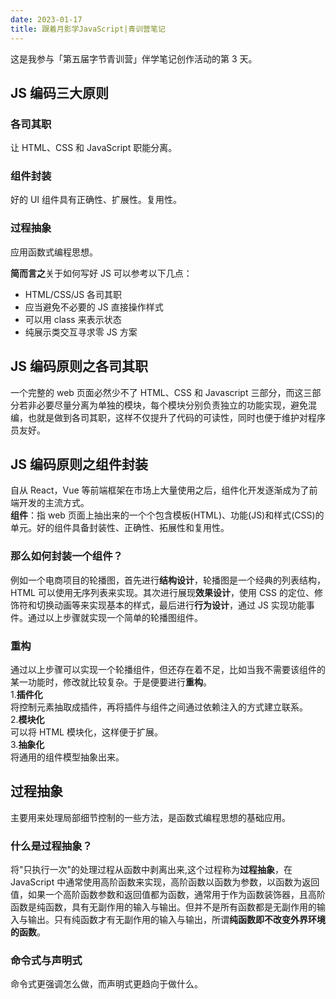 ```yaml
---
date: 2023-01-17
title: 跟着月影学JavaScript|青训营笔记
---
```


这是我参与「第五届字节青训营」伴学笔记创作活动的第 3 天。

## JS 编码三大原则

### 各司其职

让 HTML、CSS 和 JavaScript 职能分离。

### 组件封装

好的 UI 组件具有正确性、扩展性。复用性。

### 过程抽象

应用函数式编程思想。

**简而言之**关于如何写好 JS 可以参考以下几点：

- HTML/CSS/JS 各司其职
- 应当避免不必要的 JS 直接操作样式
- 可以用 class 来表示状态
- 纯展示类交互寻求零 JS 方案

## JS 编码原则之各司其职

一个完整的 web 页面必然少不了 HTML、CSS 和 Javascript 三部分，而这三部分若非必要尽量分离为单独的模块，每个模块分别负责独立的功能实现，避免混编，也就是做到各司其职，这样不仅提升了代码的可读性，同时也便于维护对程序员友好。

## JS 编码原则之组件封装

自从 React，Vue 等前端框架在市场上大量使用之后，组件化开发逐渐成为了前端开发的主流方式。  
**组件**：指 web 页面上抽出来的一个个包含模板(HTML)、功能(JS)和样式(CSS)的单元。好的组件具备封装性、正确性、拓展性和复用性。

### 那么如何封装一个组件？

例如一个电商项目的轮播图，首先进行**结构设计**，轮播图是一个经典的列表结构，HTML 可以使用无序列表来实现。其次进行展现**效果设计**，使用 CSS 的定位、修饰符和切换动画等来实现基本的样式，最后进行**行为设计**，通过 JS 实现功能事件。通过以上步骤就实现一个简单的轮播图组件。

### 重构

通过以上步骤可以实现一个轮播组件，但还存在着不足，比如当我不需要该组件的某一功能时，修改就比较复杂。于是便要进行**重构**。  
1.**插件化**  
将控制元素抽取成插件，再将插件与组件之间通过依赖注入的方式建立联系。  
2.**模块化**  
可以将 HTML 模块化，这样便于扩展。  
3.**抽象化**  
将通用的组件模型抽象出来。

## 过程抽象

主要用来处理局部细节控制的一些方法，是函数式编程思想的基础应用。

### 什么是过程抽象？

将"只执行一次"的处理过程从函数中剥离出来,这个过程称为**过程抽象**，在 JavaScript 中通常使用高阶函数来实现，高阶函数以函数为参数，以函数为返回值，如果一个高阶函数参数和返回值都为函数，通常用于作为函数装饰器，且高阶函数是纯函数，具有无副作用的输入与输出。但并不是所有函数都是无副作用的输入与输出。只有纯函数才有无副作用的输入与输出，所谓**纯函数即不改变外界环境的函数**。

### 命令式与声明式

命令式更强调怎么做，而声明式更趋向于做什么。
